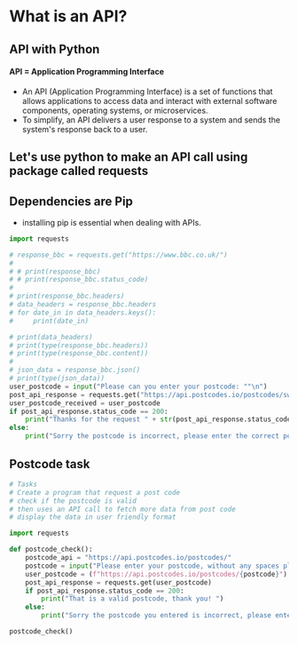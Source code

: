 # What is an API?
## API with Python
#### API =  Application Programming Interface
- An API (Application Programming Interface) is a set of functions that allows applications to access data and interact with external software components, operating systems, or microservices. 
- To simplify, an API delivers a user response to a system and sends the system's response back to a user.

## Let's use python to make an API call using package called requests
## Dependencies are Pip
- installing pip is essential when dealing with APIs.
```python
import requests

# response_bbc = requests.get("https://www.bbc.co.uk/")
#
# # print(response_bbc)
# # print(response_bbc.status_code)
#
# print(response_bbc.headers)
# data_headers = response_bbc.headers
# for date_in in data_headers.keys():
#     print(date_in)

# print(data_headers)
# print(type(response_bbc.headers))
# print(type(response_bbc.content))
#
# json_data = response_bbc.json()
# print(type(json_data))
user_postcode = input("Please can you enter your postcode: ""\n")
post_api_response = requests.get("https://api.postcodes.io/postcodes/sw81af")
user_postcode_received = user_postcode
if post_api_response.status_code == 200:
    print("Thanks for the request " + str(post_api_response.status_code))
else:
    print("Sorry the postcode is incorrect, please enter the correct postcode.")

```

## Postcode task

```python
# Tasks
# Create a program that request a post code
# check if the postcode is valid
# then uses an API call to fetch more data from post code
# display the data in user friendly format

import requests

def postcode_check():
    postcode_api = "https://api.postcodes.io/postcodes/"
    postcode = input("Please enter your postcode, without any spaces please: ""\n").lower()
    user_postcode = (f"https://api.postcodes.io/postcodes/{postcode}")
    post_api_response = requests.get(user_postcode)
    if post_api_response.status_code == 200:
        print("That is a valid postcode, thank you! ")
    else:
        print("Sorry the postcode you entered is incorrect, please enter the correct postcode! ")

postcode_check()
```

